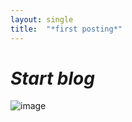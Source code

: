 ```yaml
---
layout: single
title:  "*first posting*"
---
```


# *Start blog*

![image](https://cdn.dribbble.com/users/471569/screenshots/1734231/clouds800_600.jpg)
